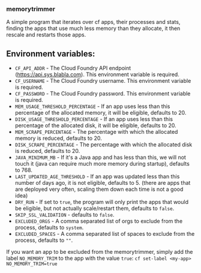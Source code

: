 ### memorytrimmer

A simple program that iterates over cf apps, their processes and stats, finding the apps that use much less memory than they allocate, it then rescale and restarts those apps.  

## Environment variables:

* `CF_API_ADDR` - The Cloud Foundry API endpoint (https://api.sys.blabla.com). This environment variable is required.
* `CF_USERNAME` - The Cloud Foundry username. This environment variable is required.
* `CF_PASSWORD` - The Cloud Foundry password. This environment variable is required.
* `MEM_USAGE_THRESHOLD_PERCENTAGE` - If an app uses less than this percentage of the allocated memory, it will be eligible, defaults to 20.
* `DISK_USAGE_THRESHOLD_PERCENTAGE` - If an app uses less than this percentage of the allocated disk, it will be eligible, defaults to 20.
* `MEM_SCRAPE_PERCENTAGE` - The percentage with which the allocated memory is reduced, defaults to 20.
* `DISK_SCRAPE_PERCENTAGE` - The percentage with which the allocated disk is reduced, defaults to 20.
* `JAVA_MINIMUM_MB` - If it's a Java app and has less than this, we will not touch it (java can require much more memory during startup), defaults to 768.
* `LAST_UPDATED_AGE_THRESHOLD` - If an app was updated less than this number of days ago, it is not eligible, defaults to 5. (there are apps that are deployed very often, scaling them down each time is not a good idea)
* `DRY_RUN` - If set to `true`, the program will only print the apps that would be eligible, but not actually scale/restart them, defaults to `false`.
* `SKIP_SSL_VALIDATION` - defaults to `false`.
* `EXCLUDED_ORGS` - A comma separated list of orgs to exclude from the process, defaults to `system`.
* `EXCLUDED_SPACES` - A comma separated list of spaces to exclude from the process, defaults to `""`.

If you want an app to be excluded from the memorytrimmer, simply add the label `NO_MEMORY_TRIM` to the app with the value `true`: ```cf set-label <my-app> NO_MEMORY_TRIM=true```